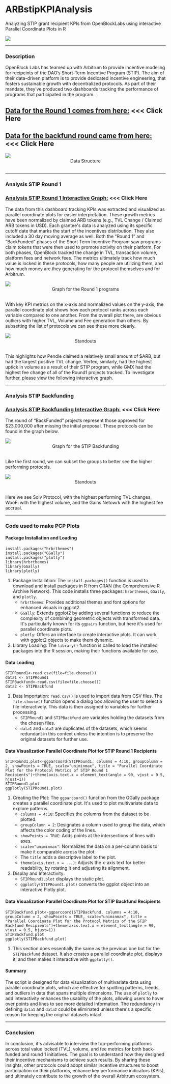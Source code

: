 # ARBstipKPIAnalysis
Analyzing STIP grant recipient KPIs from OpenBlockLabs using interactive Parallel Coordinate Plots in R

<img src="www/DemoGif.gif" align="center"/>

<hr>

### Description
OpenBlock Labs has teamed up with Arbitrum to provide incentive modeling for recipeints of the DAO’s Short-Term Incentive Program (STIP). The aim of their data-driven platform is to provide dedicated incentive engineering, that fosters sustainable growth with decentralized protocols. As part of their mandate, they’ve produced two dashboards tracking the performance of programs that participated in the program.  

## [Data for the Round 1 comes from here:](https://www.openblocklabs.com/app/arbitrum/overview) <<< Click Here

## [Data for the backfund round came from here:](https://www.openblocklabs.com/app/arbitrum/backfund/overview) <<< Click Here

<img src="www/img1.png" align="center"/>
<div align="center">Data Structure</div>
&nbsp;
&nbsp;

<hr>

### Analysis STIP Round 1

### [Analysis STIP Round 1 Interactive Graph:]() <<< Click Here

The data from this dashboard tracking KPIs was extracted and visualized as parallel coordinate plots for easier interpretation. These growth metrics have been normalized by claimed ARB tokens (e.g., TVL Change / Claimed ARB tokens in USD). Each grantee's data is analyzed using its specific cutoff date that marks the start of the incentives distribution. They also included a 30 day moving average as well. Both the “Round 1” and “BackFunded” phases of the Short Term Incentive Program saw programs claim tokens that were then used to promote activity on their platform. For both phases, OpenBlock tracked the change in TVL, transaction volume, platform fees and network fees.  The metrics ultimately track how much value is locked in these protocols, how many people are utilizing them, and how much money are they generating for the protocol themselves and for Arbitrum. 

<img src="www/img2.png" align="center"/>
<div align="center">Graph for the Round 1 programs</div>
&nbsp;
&nbsp;

With key KPI metrics on the x-axis and normalized values on the y-axis, the parallel coordinate plot shows how each protocol ranks across each variable compared to one another. From the overall plot there, are obvious outliers with higher TVL, Volume and Fee generation than others. By subsetting the list of protocols we can see these more clearly.

<img src="www/img3.png" align="center"/>
<div align="center">Standouts </div>
&nbsp;
&nbsp;

This highlights how Pendle claimed a relatively small amount of $ARB, but had the largest positive TVL change.  Vertex, similarly, had the highest uptick in volume as a result of their STIP program, while GMX had the highest fee change of all of the Round1 projects tracked. To investigate further, please view the following interactive graph.

<hr>

### Analysis STIP Backfunding

### [Analysis STIP Backfunding Interactive Graph:]() <<< Click Here

The round of “BackFunded”  projects represent those approved for $23,000,000 after missing the initial proposal.  These protocols can be found in the graph below.

<img src="www/img4.png" align="center"/>
<div align="center">Graph for the STIP Backfunding</div>
&nbsp;
&nbsp;

Like the first round, we can subset the groups to better see the higher performing protocols.

<img src="www/img5.png" align="center"/>
<div align="center">Standouts </div>
&nbsp;
&nbsp;

Here we see Solv Protocol, with the highest performing TVL changes, WooFi with the highest volume, and the Gains Netowrk with the highest fee accrual.

<hr>

### Code used to make PCP Plots

#### Package Installation and Loading

```
install.packages("hrbrthemes")
install.packages("GGally")
install.packages("plotly")
library(hrbrthemes)
library(GGally)
library(plotly)
```

1.	Package Installation: The `install.packages()` function is used to download and install packages in R from CRAN (the Comprehensive R Archive Network). This code installs three packages: `hrbrthemes`, `GGally`, and `plotly`.
	+ 	`hrbrthemes`: Provides additional themes and font options for enhanced visuals in ggplot2.
	+ 	`GGally`: Extends ggplot2 by adding several functions to reduce the complexity of combining geometric objects with transformed data. It's particularly known for its `ggpairs` function, but here it's used for parallel coordinate plots.
	+ 	`plotly`: Offers an interface to create interactive plots. It can work with ggplot2 objects to make them dynamic.
2.	Library Loading: The `library()` function is called to load the installed packages into the R session, making their functions available for use.

#### Data Loading

```
STIPRound1<-read.csv(file=file.choose())
data1 <- STIPRound1
STIPBackfund<-read.csv(file=file.choose())
data2 <- STIPBackfund
```

1.	Data Importation: `read.csv()` is used to import data from CSV files. The `file.choose()` function opens a dialog box allowing the user to select a file interactively. This data is then assigned to variables for further processing.
	+ 	`STIPRound1` and `STIPBackfund` are variables holding the datasets from the chosen files.
	+ 	`data1` and `data2` are duplicates of the datasets, which seems redundant in this context unless the intention is to preserve the original datasets for further use.

#### Data Visualization Parallel Coordinate Plot for STIP Round 1 Recipients

```
STIPRound1.plot<-ggparcoord(STIPRound1, columns = 4:10, groupColumn = 2, showPoints = TRUE, scale="uniminmax", title = "Parallel Coordinate Plot for the Protocol Metrics of STIP Round 1 Recipients")+theme(axis.text.x = element_text(angle = 90, vjust = 0.5, hjust=1))
STIPRound1.plot
ggplotly(STIPRound1.plot)
```

1.	Creating the Plot: The `ggparcoord()` function from the GGally package creates a parallel coordinate plot. It's used to plot multivariate data to explore patterns.
	+ 	`columns = 4:10`: Specifies the columns from the dataset to be plotted.
	+ 	`groupColumn = 2`: Designates a column used to group the data, which affects the color coding of the lines.
	+ 	`showPoints = TRUE`: Adds points at the intersections of lines with axes.
	+ 	`scale="uniminmax"`: Normalizes the data on a per-column basis to make it comparable across the plot.
	+ 	The `title` adds a descriptive label to the plot.
	+ 	`theme(axis.text.x = ...)`: Adjusts the x-axis text for better readability, by rotating it and adjusting its alignment.
2.	Display and Interactivity:
	+ 	`STIPRound1.plot` displays the static plot.
	+ 	`ggplotly(STIPRound1.plot)` converts the ggplot object into an interactive Plotly plot.

#### Data Visualization Parallel Coordinate Plot for STIP Backfund Recipients

```
STIPBackfund.plot<-ggparcoord(STIPBackfund, columns = 4:10, groupColumn = 2, showPoints = TRUE, scale="uniminmax", title = "Parallel Coordinate Plot for the Protocol Metrics of the STIP Backfund Recipients")+theme(axis.text.x = element_text(angle = 90, vjust = 0.5, hjust=1))
STIPBackfund.plot
ggplotly(STIPBackfund.plot)
```

1.	This section does essentially the same as the previous one but for the `STIPBackfund` dataset. It also creates a parallel coordinate plot, displays it, and then makes it interactive with `ggplotly()`.

#### Summary

The script is designed for data visualization of multivariate data using parallel coordinate plots, which are effective for spotting patterns, trends, and outliers in data that spans multiple dimensions. The use of `plotly` to add interactivity enhances the usability of the plots, allowing users to hover over points and lines to see more detailed information. The redundancy in defining `data1` and `data2` could be eliminated unless there's a specific reason for keeping the original datasets intact.

<hr>

### Conclusion

In conclusion, it's advisable to interview the top-performing platforms across total value locked (TVL), volume, and fee metrics for both back-funded and round 1 initiatives. The goal is to understand how they designed their incentive mechanisms to achieve such results. By sharing these insights, other protocols could adopt similar incentive structures to boost participation on their platforms, enhance key performance indicators (KPIs), and ultimately contribute to the growth of the overall Arbitrum ecosystem.


